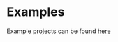 Examples
========

Example projects can be found [here](https://github.com/topfreegames/pitaya/tree/master/examples/demo)

